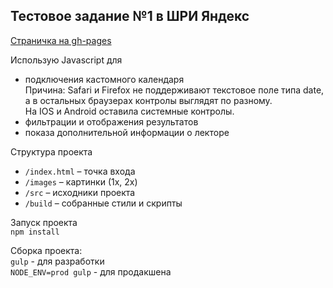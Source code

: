 ## Тестовое задание №1 в ШРИ Яндекс
[Страничка на gh-pages](https://ianazol.github.io/yandex-task-1/)   

Использую Javascript для
* подключения кастомного календаря   
Причина: Safari и Firefox не поддерживают текстовое поле типа date, а в остальных браузерах контролы выглядят по разному.   
На IOS и Android оставила системные контролы.
* фильтрации и отображения результатов
* показа дополнительной информации о лекторе

Структура проекта

  * `/index.html` – точка входа
  * `/images` – картинки (1x, 2x)
  * `/src` –  исходники проекта
  * `/build` – собранные стили и скрипты
  
  Запуск проекта   
  `npm install` 
  
  Сборка проекта:   
  `gulp` - для разработки   
  `NODE_ENV=prod gulp` - для продакшена 
